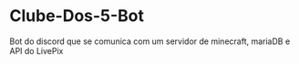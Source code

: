 # Clube-Dos-5-Bot
Bot do discord que se comunica com um servidor de minecraft, mariaDB e API do LivePix
